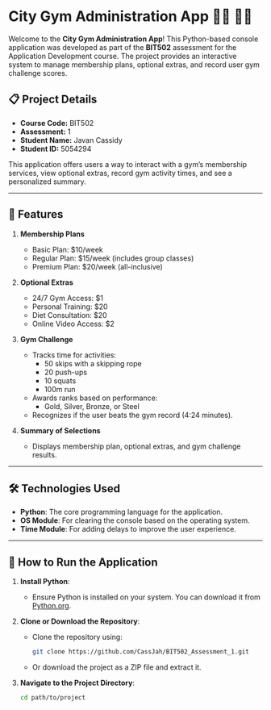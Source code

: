 # City Gym Administration App 🏋️‍♂️ 🏋️‍♀️

Welcome to the **City Gym Administration App**! This Python-based console application was developed as part of the **BIT502** assessment for the Application Development course. The project provides an interactive system to manage membership plans, optional extras, and record user gym challenge scores.

## 📋 **Project Details**

- **Course Code:** BIT502
- **Assessment:** 1
- **Student Name:** Javan Cassidy
- **Student ID:** 5054294

This application offers users a way to interact with a gym’s membership services, view optional extras, record gym activity times, and see a personalized summary.

---

## 🚀 **Features**

1. **Membership Plans**
   - Basic Plan: $10/week
   - Regular Plan: $15/week (includes group classes)
   - Premium Plan: $20/week (all-inclusive)

2. **Optional Extras**
   - 24/7 Gym Access: $1
   - Personal Training: $20
   - Diet Consultation: $20
   - Online Video Access: $2

3. **Gym Challenge**
   - Tracks time for activities:
     - 50 skips with a skipping rope
     - 20 push-ups
     - 10 squats
     - 100m run
   - Awards ranks based on performance:
     - Gold, Silver, Bronze, or Steel
   - Recognizes if the user beats the gym record (4:24 minutes).

4. **Summary of Selections**
   - Displays membership plan, optional extras, and gym challenge results.

---

## 🛠️ **Technologies Used**

- **Python**: The core programming language for the application.
- **OS Module**: For clearing the console based on the operating system.
- **Time Module**: For adding delays to improve the user experience.

---

## 🔧 **How to Run the Application**

1. **Install Python**:
   - Ensure Python is installed on your system. You can download it from [Python.org](https://www.python.org/downloads/).
   
2. **Clone or Download the Repository**:
   - Clone the repository using:
     ```bash
     git clone https://github.com/CassJah/BIT502_Assessment_1.git
     ```
   - Or download the project as a ZIP file and extract it.

3. **Navigate to the Project Directory**:
   ```bash
   cd path/to/project
